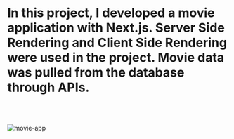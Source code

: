 # In this project, I developed a movie application with Next.js. Server Side Rendering and Client Side Rendering were used in the project. Movie data was pulled from the database through APIs.
<br>
<br>

![movie-app](https://github.com/atsszc/nextjs-movie-app-not-finished-yet-/assets/116086493/e7bc32e9-5967-4dad-9548-e4768cd90ddd)
